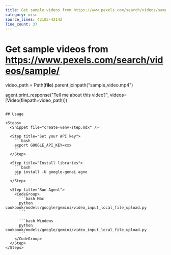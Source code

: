 ```yaml
---
title: Get sample videos from https://www.pexels.com/search/videos/sample/
category: misc
source_lines: 42105-42142
line_count: 37
---
```


# Get sample videos from https://www.pexels.com/search/videos/sample/
video_path = Path(__file__).parent.joinpath("sample_video.mp4")

agent.print_response("Tell me about this video?", videos=[Video(filepath=video_path)])
```

## Usage

<Steps>
  <Snippet file="create-venv-step.mdx" />

  <Step title="Set your API key">
    ```bash
    export GOOGLE_API_KEY=xxx
    ```
  </Step>

  <Step title="Install libraries">
    ```bash
    pip install -U google-genai agno
    ```
  </Step>

  <Step title="Run Agent">
    <CodeGroup>
      ```bash Mac
      python cookbook/models/google/gemini/video_input_local_file_upload.py
      ```

      ```bash Windows
      python cookbook/models/google/gemini/video_input_local_file_upload.py
      ```
    </CodeGroup>
  </Step>
</Steps>


